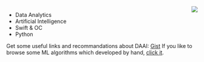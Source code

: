 <img align="right" src="https://github-readme-stats.vercel.app/api/top-langs/?username=ZhangYizhe&layout=compact" />

- Data Analytics
- Artificial Intelligence
- Swift & OC
- Python

Get some useful links and recommandations about DAAI: [Gist](https://gist.github.com/ZhangYizhe/717af66f44d894798f1e0a7847dc037c)
If you like to browse some ML algorithms which developed by hand, [click it](https://github.com/ZhangYizhe/JupyterNotes.git).
